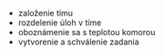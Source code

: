- založenie tímu
- rozdelenie úloh v tíme
- oboznámenie sa s teplotou komorou
- vytvorenie a schválenie zadania
